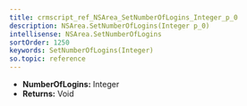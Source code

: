 ```yaml
---
title: crmscript_ref_NSArea_SetNumberOfLogins_Integer_p_0
description: NSArea.SetNumberOfLogins(Integer p_0)
intellisense: NSArea.SetNumberOfLogins
sortOrder: 1250
keywords: SetNumberOfLogins(Integer)
so.topic: reference
---
```



* **NumberOfLogins:** Integer
* **Returns:** Void


